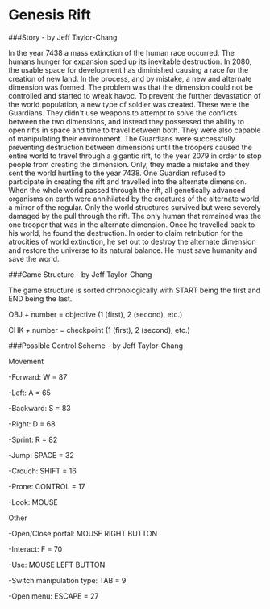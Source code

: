 Genesis Rift
============

###Story - by Jeff Taylor-Chang

In the year 7438 a mass extinction of the human race occurred. The humans hunger for expansion sped up its inevitable
 destruction. In 2080, the usable space for development has diminished causing a race for the creation of new land. In the
 process, and by mistake, a new and alternate dimension was formed. The problem was that the dimension could not be controlled
 and started to wreak havoc. To prevent the further devastation of the world population, a new type of soldier was created.
 These were the Guardians. They didn't use weapons to attempt to solve the conflicts between the two dimensions, and
 instead they possessed the ability to open rifts in space and time to travel between both. They were also capable of manipulating
 their environment. The Guardians were successfully preventing destruction between dimensions until the troopers caused
 the entire world to travel through a gigantic rift, to the year 2079 in order to stop people from creating the dimension.
 Only, they made a mistake and they sent the world hurtling to the year 7438. One Guardian refused to participate in
 creating the rift and travelled into the alternate dimension. When the whole world passed through the rift, all genetically
 advanced organisms on earth were annihilated by the creatures of the alternate world, a mirror of the regular. Only the
 world structures survived but were severely damaged by the pull through the rift. The only human that remained was the one
 trooper that was in the alternate dimension. Once he travelled back to his world, he found the destruction. In order to claim
 retribution for the atrocities of world extinction, he set out to destroy the alternate dimension and restore the universe to
 its natural balance. He must save humanity and save the world.

###Game Structure - by Jeff Taylor-Chang

The game structure is sorted chronologically with START being the first and END being the last.

OBJ + number = objective (1 (first), 2 (second), etc.)

CHK + number = checkpoint (1 (first), 2 (second), etc.)

###Possible Control Scheme - by Jeff Taylor-Chang

Movement

 -Forward: W = 87
 
 -Left: A = 65
 
 -Backward: S = 83
 
 -Right: D = 68
 
 -Sprint: R = 82
 
 -Jump: SPACE = 32
 
 -Crouch: SHIFT = 16
 
 -Prone: CONTROL = 17
 
 -Look: MOUSE

Other
 
 -Open/Close portal: MOUSE RIGHT BUTTON
 
 -Interact: F = 70
 
 -Use: MOUSE LEFT BUTTON
 
 -Switch manipulation type: TAB = 9
 
 -Open menu: ESCAPE = 27
 